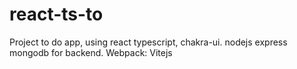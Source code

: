 # react-ts-to
Project to do app, using react typescript, chakra-ui. nodejs express mongodb for backend. Webpack: Vitejs
